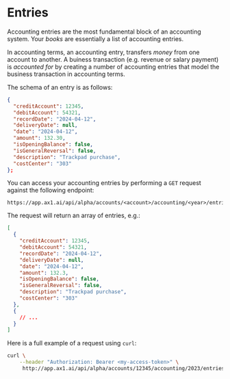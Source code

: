 ---
---

# Entries

Accounting entries are the most fundamental block of an accounting system. Your _books_
are essentially a list of accounting entries.

In accounting terms, an accounting entry, transfers _money_ from one account to another.
A buiness transaction (e.g. revenue or salary payment) is _accounted for_ by creating
a number of accounting entries that model the business transaction in accounting terms.

The schema of an entry is as follows:

```json
{
  "creditAccount": 12345,
  "debitAccount": 54321,
  "recordDate": "2024-04-12",
  "deliveryDate": null,
  "date": "2024-04-12",
  "amount": 132.30,
  "isOpeningBalance": false,
  "isGeneralReversal": false,
  "description": "Trackpad purchase",
  "costCenter": "303"
};
```

You can access your accounting entries by performing a `GET` request against the following endpoint:

```
https://app.ax1.ai/api/alpha/accounts/<account>/accounting/<year>/entries
```

The request will return an array of entries, e.g.:

```json
[
  {
    "creditAccount": 12345,
    "debitAccount": 54321,
    "recordDate": "2024-04-12",
    "deliveryDate": null,
    "date": "2024-04-12",
    "amount": 132.3,
    "isOpeningBalance": false,
    "isGeneralReversal": false,
    "description": "Trackpad purchase",
    "costCenter": "303"
  },
  {
    // ...
  }
]
```

Here is a full example of a request using `curl`:

```bash
curl \
    --header "Authorization: Bearer <my-access-token>" \
     http://app.ax1.ai/api/alpha/accounts/12345/accounting/2023/entries
```
